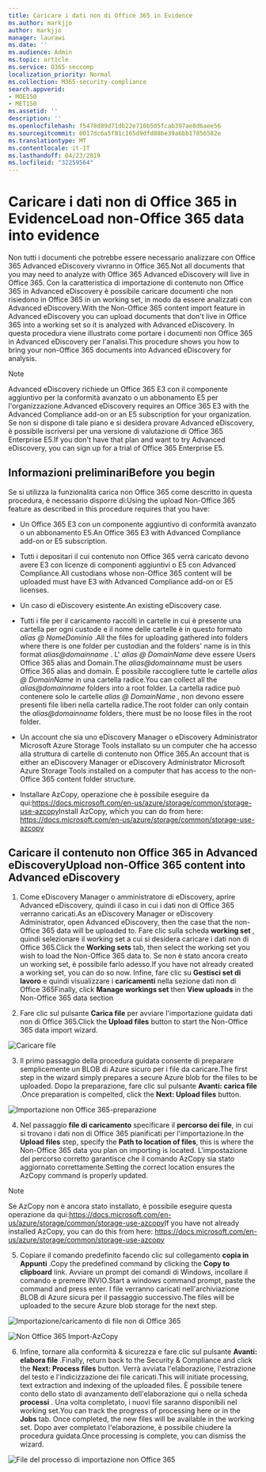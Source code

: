 ```yaml
---
title: Caricare i dati non di Office 365 in Evidence
ms.author: markjjo
author: markjjo
manager: laurawi
ms.date: ''
ms.audience: Admin
ms.topic: article
ms.service: O365-seccomp
localization_priority: Normal
ms.collection: M365-security-compliance
search.appverid:
- MOE150
- MET150
ms.assetid: ''
description: ''
ms.openlocfilehash: f5478d89d71db22e710b5d5fcab397ae8d6aee56
ms.sourcegitcommit: 0017dc6a5f81c165d9dfd88be39a6bb17856582e
ms.translationtype: MT
ms.contentlocale: it-IT
ms.lasthandoff: 04/23/2019
ms.locfileid: "32259564"
---
```

# <a name="load-non-office-365-data-into-evidence"></a><span data-ttu-id="fa803-102">Caricare i dati non di Office 365 in Evidence</span><span class="sxs-lookup"><span data-stu-id="fa803-102">Load non-Office 365 data into evidence</span></span>

<span data-ttu-id="fa803-103">Non tutti i documenti che potrebbe essere necessario analizzare con Office 365 Advanced eDiscovery vivranno in Office 365.</span><span class="sxs-lookup"><span data-stu-id="fa803-103">Not all documents that you may need to analyze with Office 365 Advanced eDiscovery will live in Office 365.</span></span> <span data-ttu-id="fa803-104">Con la caratteristica di importazione di contenuto non Office 365 in Advanced eDiscovery è possibile caricare documenti che non risiedono in Office 365 in un working set, in modo da essere analizzati con Advanced eDiscovery.</span><span class="sxs-lookup"><span data-stu-id="fa803-104">With the Non-Office 365 content import feature in Advanced eDiscovery you can upload documents that don't live in Office 365 into a working set so it is analyzed with Advanced eDiscovery.</span></span> <span data-ttu-id="fa803-105">In questa procedura viene illustrato come portare i documenti non Office 365 in Advanced eDiscovery per l'analisi.</span><span class="sxs-lookup"><span data-stu-id="fa803-105">This procedure shows you how to bring your non-Office 365 documents into Advanced eDiscovery for analysis.</span></span>

>[!Note]
><span data-ttu-id="fa803-106">Advanced eDiscovery richiede un Office 365 E3 con il componente aggiuntivo per la conformità avanzato o un abbonamento E5 per l'organizzazione.</span><span class="sxs-lookup"><span data-stu-id="fa803-106">Advanced eDiscovery requires an Office 365 E3 with the Advanced Compliance add-on or an E5 subscription for your organization.</span></span> <span data-ttu-id="fa803-107">Se non si dispone di tale piano e si desidera provare Advanced eDiscovery, è possibile iscriversi per una versione di valutazione di Office 365 Enterprise E5.</span><span class="sxs-lookup"><span data-stu-id="fa803-107">If you don't have that plan and want to try Advanced eDiscovery, you can sign up for a trial of Office 365 Enterprise E5.</span></span>

## <a name="before-you-begin"></a><span data-ttu-id="fa803-108">Informazioni preliminari</span><span class="sxs-lookup"><span data-stu-id="fa803-108">Before you begin</span></span>
<span data-ttu-id="fa803-109">Se si utilizza la funzionalità carica non Office 365 come descritto in questa procedura, è necessario disporre di:</span><span class="sxs-lookup"><span data-stu-id="fa803-109">Using the upload Non-Office 365 feature as described in this procedure requires that you have:</span></span>

- <span data-ttu-id="fa803-110">Un Office 365 E3 con un componente aggiuntivo di conformità avanzato o un abbonamento E5.</span><span class="sxs-lookup"><span data-stu-id="fa803-110">An Office 365 E3 with Advanced Compliance add-on or E5 subscription.</span></span>

- <span data-ttu-id="fa803-111">Tutti i depositari il cui contenuto non Office 365 verrà caricato devono avere E3 con licenze di componenti aggiuntivi o E5 con Advanced Compliance.</span><span class="sxs-lookup"><span data-stu-id="fa803-111">All custodians whose non-Office 365 content will be uploaded must have E3 with Advanced Compliance add-on or E5 licenses.</span></span>

- <span data-ttu-id="fa803-112">Un caso di eDiscovery esistente.</span><span class="sxs-lookup"><span data-stu-id="fa803-112">An existing eDiscovery case.</span></span>

- <span data-ttu-id="fa803-113">Tutti i file per il caricamento raccolti in cartelle in cui è presente una cartella per ogni custode e il nome delle cartelle è in questo formato *alias @ NomeDominio* .</span><span class="sxs-lookup"><span data-stu-id="fa803-113">All the files for uploading gathered into folders where there is one folder per custodian and the folders' name is in this format *alias@domainname* .</span></span> <span data-ttu-id="fa803-114">L' *alias @ DomainName* deve essere Users Office 365 alias and Domain.</span><span class="sxs-lookup"><span data-stu-id="fa803-114">The *alias@domainname* must be users Office 365 alias and domain.</span></span> <span data-ttu-id="fa803-115">È possibile raccogliere tutte le cartelle *alias @ DomainName* in una cartella radice.</span><span class="sxs-lookup"><span data-stu-id="fa803-115">You can collect all the *alias@domainname* folders into a root folder.</span></span> <span data-ttu-id="fa803-116">La cartella radice può contenere solo le cartelle *alias @ DomainName* , non devono essere presenti file liberi nella cartella radice.</span><span class="sxs-lookup"><span data-stu-id="fa803-116">The root folder can only contain the *alias@domainname* folders, there must be no loose files in the root folder.</span></span>

- <span data-ttu-id="fa803-117">Un account che sia uno eDiscovery Manager o eDiscovery Administrator Microsoft Azure Storage Tools installato su un computer che ha accesso alla struttura di cartelle di contenuto non Office 365.</span><span class="sxs-lookup"><span data-stu-id="fa803-117">An account that is either an eDiscovery Manager or eDiscovery Administrator Microsoft Azure Storage Tools installed on a computer that has access to the non-Office 365 content folder structure.</span></span>

- <span data-ttu-id="fa803-118">Installare AzCopy, operazione che è possibile eseguire da qui:https://docs.microsoft.com/en-us/azure/storage/common/storage-use-azcopy</span><span class="sxs-lookup"><span data-stu-id="fa803-118">Install AzCopy, which you can do from here: https://docs.microsoft.com/en-us/azure/storage/common/storage-use-azcopy</span></span>

## <a name="upload-non-office-365-content-into-advanced-ediscovery"></a><span data-ttu-id="fa803-119">Caricare il contenuto non Office 365 in Advanced eDiscovery</span><span class="sxs-lookup"><span data-stu-id="fa803-119">Upload non-Office 365 content into Advanced eDiscovery</span></span>

1. <span data-ttu-id="fa803-120">Come eDiscovery Manager o amministratore di eDiscovery, aprire Advanced eDiscovery, quindi il caso in cui i dati non di Office 365 verranno caricati.</span><span class="sxs-lookup"><span data-stu-id="fa803-120">As an eDiscovery Manager or eDiscovery Administrator, open Advanced eDiscovery, then the case that the non-Office 365 data will be uploaded to.</span></span>  <span data-ttu-id="fa803-121">Fare clic sulla scheda **working set** , quindi selezionare il working set a cui si desidera caricare i dati non di Office 365.</span><span class="sxs-lookup"><span data-stu-id="fa803-121">Click the **Working sets** tab, then select the working set you wish to load the Non-Office 365 data to.</span></span>  <span data-ttu-id="fa803-122">Se non è stato ancora creato un working set, è possibile farlo adesso.</span><span class="sxs-lookup"><span data-stu-id="fa803-122">If you have not already created a working set, you can do so now.</span></span>  <span data-ttu-id="fa803-123">Infine, fare clic su **Gestisci set di lavoro** e quindi visualizzare i **caricamenti** nella sezione dati non di Office 365</span><span class="sxs-lookup"><span data-stu-id="fa803-123">Finally, click **Manage workings set** then **View uploads** in the Non-Office 365 data section</span></span>

2. <span data-ttu-id="fa803-124">Fare clic sul pulsante **Carica file** per avviare l'importazione guidata dati non di Office 365.</span><span class="sxs-lookup"><span data-stu-id="fa803-124">Click the **Upload files** button to start the Non-Office 365 data import wizard.</span></span>

![Caricare file](../media/574f4059-4146-4058-9df3-ec97cf28d7c7.png)

3. <span data-ttu-id="fa803-126">Il primo passaggio della procedura guidata consente di preparare semplicemente un BLOB di Azure sicuro per i file da caricare.</span><span class="sxs-lookup"><span data-stu-id="fa803-126">The first step in the wizard simply prepares a secure Azure blob for the files to be uploaded.</span></span>  <span data-ttu-id="fa803-127">Dopo la preparazione, fare clic sul pulsante **Avanti: carica file** .</span><span class="sxs-lookup"><span data-stu-id="fa803-127">Once preparation is compelted, click the **Next: Upload files** button.</span></span>

![Importazione non Office 365-preparazione](../media/0670a347-a578-454a-9b3d-e70ef47aec57.png)
 
4. <span data-ttu-id="fa803-129">Nel passaggio **file di caricamento** specificare il **percorso dei file**, in cui si trovano i dati non di Office 365 pianificati per l'importazione.</span><span class="sxs-lookup"><span data-stu-id="fa803-129">In the **Upload files** step, specify the **Path to location of files**, this is where the Non-Office 365 data you plan on importing is located.</span></span>  <span data-ttu-id="fa803-130">L'impostazione del percorso corretto garantisce che il comando AzCopy sia stato aggiornato correttamente.</span><span class="sxs-lookup"><span data-stu-id="fa803-130">Setting the correct location ensures the AzCopy command is properly updated.</span></span>

> [!NOTE]
> <span data-ttu-id="fa803-131">Se AzCopy non è ancora stato installato, è possibile eseguire questa operazione da qui:https://docs.microsoft.com/en-us/azure/storage/common/storage-use-azcopy</span><span class="sxs-lookup"><span data-stu-id="fa803-131">If you have not already installed AzCopy, you can do this from here: https://docs.microsoft.com/en-us/azure/storage/common/storage-use-azcopy</span></span>

5. <span data-ttu-id="fa803-132">Copiare il comando predefinito facendo clic sul collegamento **copia in Appunti** .</span><span class="sxs-lookup"><span data-stu-id="fa803-132">Copy the predefined command by clicking the **Copy to clipboard** link.</span></span> <span data-ttu-id="fa803-133">Avviare un prompt dei comandi di Windows, incollare il comando e premere INVIO.</span><span class="sxs-lookup"><span data-stu-id="fa803-133">Start a windows command prompt, paste the command and press enter.</span></span>  <span data-ttu-id="fa803-134">I file verranno caricati nell'archiviazione BLOB di Azure sicura per il passaggio successivo.</span><span class="sxs-lookup"><span data-stu-id="fa803-134">The files will be uploaded to the secure Azure blob storage for the next step.</span></span>

![Importazione/caricamento di file non di Office 365](../media/3ea53b5d-7f9b-4dfc-ba63-90a38c14d41a.png)

![Non Office 365 Import-AzCopy](../media/504e2dbe-f36f-4f36-9b08-04aea85d8250.png)

6. <span data-ttu-id="fa803-137">Infine, tornare alla conformità & sicurezza e fare clic sul pulsante **Avanti: elabora file** .</span><span class="sxs-lookup"><span data-stu-id="fa803-137">Finally, return back to the Security & Compliance and click the **Next: Process files** button.</span></span>  <span data-ttu-id="fa803-138">Verrà avviata l'elaborazione, l'estrazione del testo e l'indicizzazione dei file caricati.</span><span class="sxs-lookup"><span data-stu-id="fa803-138">This will initiate processing, text extraction and indexing of the uploaded files.</span></span>  <span data-ttu-id="fa803-139">È possibile tenere conto dello stato di avanzamento dell'elaborazione qui o nella scheda **processi** .  Una volta completato, i nuovi file saranno disponibili nel working set.</span><span class="sxs-lookup"><span data-stu-id="fa803-139">You can track the progress of processing here or in the **Jobs** tab.  Once completed, the new files will be available in the working set.</span></span>  <span data-ttu-id="fa803-140">Dopo aver completato l'elaborazione, è possibile chiudere la procedura guidata.</span><span class="sxs-lookup"><span data-stu-id="fa803-140">Once processing is complete, you can dismiss the wizard.</span></span>

![File del processo di importazione non Office 365](../media/218b1545-416a-4a9f-9b25-3b70e8508f67.png)


